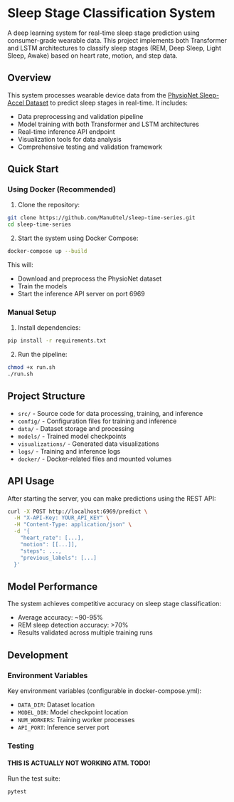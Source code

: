 # Sleep Stage Classification System

A deep learning system for real-time sleep stage prediction using consumer-grade wearable data. This project implements both Transformer and LSTM architectures to classify sleep stages (REM, Deep Sleep, Light Sleep, Awake) based on heart rate, motion, and step data.

## Overview

This system processes wearable device data from the [PhysioNet Sleep-Accel Dataset](https://physionet.org/content/sleep-accel/1.0.0/) to predict sleep stages in real-time. It includes:

- Data preprocessing and validation pipeline
- Model training with both Transformer and LSTM architectures
- Real-time inference API endpoint
- Visualization tools for data analysis
- Comprehensive testing and validation framework

## Quick Start

### Using Docker (Recommended)

1. Clone the repository:
```bash
git clone https://github.com/ManuOtel/sleep-time-series.git
cd sleep-time-series
```

2. Start the system using Docker Compose:
```bash
docker-compose up --build
```

This will:
- Download and preprocess the PhysioNet dataset
- Train the models
- Start the inference API server on port 6969

### Manual Setup

1. Install dependencies:
```bash
pip install -r requirements.txt
```

2. Run the pipeline:
```bash
chmod +x run.sh
./run.sh
```

## Project Structure

- `src/` - Source code for data processing, training, and inference
- `config/` - Configuration files for training and inference
- `data/` - Dataset storage and processing
- `models/` - Trained model checkpoints
- `visualizations/` - Generated data visualizations
- `logs/` - Training and inference logs
- `docker/` - Docker-related files and mounted volumes

## API Usage

After starting the server, you can make predictions using the REST API:

```bash
curl -X POST http://localhost:6969/predict \
  -H "X-API-Key: YOUR_API_KEY" \
  -H "Content-Type: application/json" \
  -d '{
    "heart_rate": [...],
    "motion": [[...]],
    "steps": ...,
    "previous_labels": [...]
  }'
```

## Model Performance

The system achieves competitive accuracy on sleep stage classification:
- Average accuracy: ~90-95%
- REM sleep detection accuracy: >70%
- Results validated across multiple training runs

## Development

### Environment Variables

Key environment variables (configurable in docker-compose.yml):
- `DATA_DIR`: Dataset location
- `MODEL_DIR`: Model checkpoint location
- `NUM_WORKERS`: Training worker processes
- `API_PORT`: Inference server port

### Testing
#### THIS IS ACTUALLY NOT WORKING ATM. TODO! 
Run the test suite:
```bash
pytest
```

